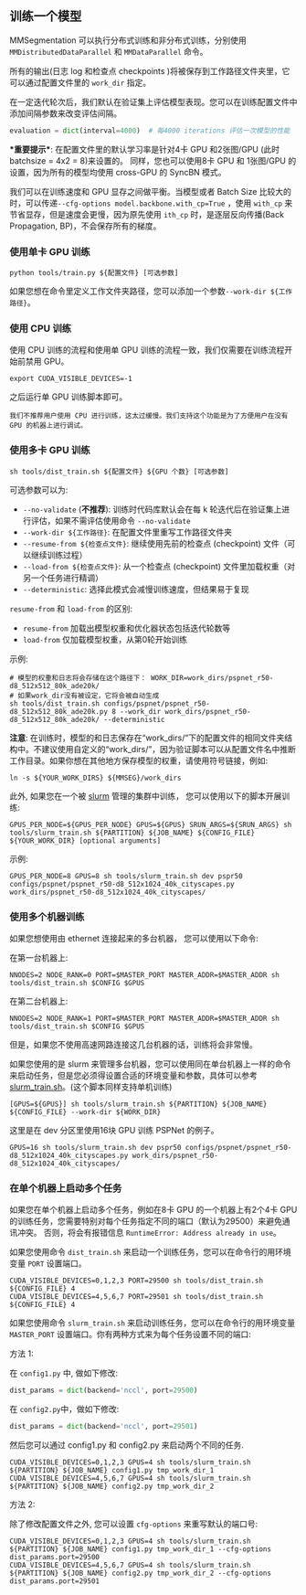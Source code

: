 ## 训练一个模型

MMSegmentation 可以执行分布式训练和非分布式训练，分别使用 `MMDistributedDataParallel` 和 `MMDataParallel` 命令。

所有的输出(日志 log 和检查点 checkpoints )将被保存到工作路径文件夹里，它可以通过配置文件里的 `work_dir` 指定。

在一定迭代轮次后，我们默认在验证集上评估模型表现。您可以在训练配置文件中添加间隔参数来改变评估间隔。

```python
evaluation = dict(interval=4000)  # 每4000 iterations 评估一次模型的性能
```

**\*重要提示\***: 在配置文件里的默认学习率是针对4卡 GPU 和2张图/GPU (此时 batchsize = 4x2 = 8)来设置的。
同样，您也可以使用8卡 GPU 和 1张图/GPU 的设置，因为所有的模型均使用 cross-GPU 的 SyncBN 模式。

我们可以在训练速度和 GPU 显存之间做平衡。当模型或者 Batch Size 比较大的时，可以传递`--cfg-options model.backbone.with_cp=True` ，使用 `with_cp` 来节省显存，但是速度会更慢，因为原先使用 `ith_cp` 时，是逐层反向传播(Back Propagation, BP)，不会保存所有的梯度。

### 使用单卡 GPU 训练

```shell
python tools/train.py ${配置文件} [可选参数]
```

如果您想在命令里定义工作文件夹路径，您可以添加一个参数`--work-dir ${工作路径}`。

### 使用 CPU 训练

使用 CPU 训练的流程和使用单 GPU 训练的流程一致，我们仅需要在训练流程开始前禁用 GPU。

```shell
export CUDA_VISIBLE_DEVICES=-1
```

之后运行单 GPU 训练脚本即可。

```{warning}
我们不推荐用户使用 CPU 进行训练，这太过缓慢。我们支持这个功能是为了方便用户在没有 GPU 的机器上进行调试。
```

### 使用多卡 GPU 训练

```shell
sh tools/dist_train.sh ${配置文件} ${GPU 个数} [可选参数]
```

可选参数可以为:

- `--no-validate` (**不推荐**): 训练时代码库默认会在每 k 轮迭代后在验证集上进行评估，如果不需评估使用命令 `--no-validate`
- `--work-dir ${工作路径}`: 在配置文件里重写工作路径文件夹
- `--resume-from ${检查点文件}`: 继续使用先前的检查点 (checkpoint) 文件（可以继续训练过程）
- `--load-from ${检查点文件}`: 从一个检查点 (checkpoint) 文件里加载权重（对另一个任务进行精调）
- `--deterministic`: 选择此模式会减慢训练速度，但结果易于复现

`resume-from` 和 `load-from` 的区别:

- `resume-from` 加载出模型权重和优化器状态包括迭代轮数等
- `load-from` 仅加载模型权重，从第0轮开始训练

示例:

```shell
# 模型的权重和日志将会存储在这个路径下： WORK_DIR=work_dirs/pspnet_r50-d8_512x512_80k_ade20k/
# 如果work_dir没有被设定，它将会被自动生成
sh tools/dist_train.sh configs/pspnet/pspnet_r50-d8_512x512_80k_ade20k.py 8 --work_dir work_dirs/pspnet_r50-d8_512x512_80k_ade20k/ --deterministic
```

**注意**: 在训练时，模型的和日志保存在“work_dirs/”下的配置文件的相同文件夹结构中。不建议使用自定义的“work_dirs/”，因为验证脚本可以从配置文件名中推断工作目录。如果你想在其他地方保存模型的权重，请使用符号链接，例如:

```shell
ln -s ${YOUR_WORK_DIRS} ${MMSEG}/work_dirs
```

此外, 如果您在一个被 [slurm](https://slurm.schedmd.com/) 管理的集群中训练， 您可以使用以下的脚本开展训练:

```shell
GPUS_PER_NODE=${GPUS_PER_NODE} GPUS=${GPUS} SRUN_ARGS=${SRUN_ARGS} sh tools/slurm_train.sh ${PARTITION} ${JOB_NAME} ${CONFIG_FILE} ${YOUR_WORK_DIR} [optional arguments]
```

示例:

```shell
GPUS_PER_NODE=8 GPUS=8 sh tools/slurm_train.sh dev pspr50 configs/pspnet/pspnet_r50-d8_512x1024_40k_cityscapes.py work_dirs/pspnet_r50-d8_512x1024_40k_cityscapes/
```

### 使用多个机器训练

如果您想使用由 ethernet 连接起来的多台机器， 您可以使用以下命令:

在第一台机器上:

```shell
NNODES=2 NODE_RANK=0 PORT=$MASTER_PORT MASTER_ADDR=$MASTER_ADDR sh tools/dist_train.sh $CONFIG $GPUS
```

在第二台机器上:

```shell
NNODES=2 NODE_RANK=1 PORT=$MASTER_PORT MASTER_ADDR=$MASTER_ADDR sh tools/dist_train.sh $CONFIG $GPUS
```

但是，如果您不使用高速网路连接这几台机器的话，训练将会非常慢。

如果您使用的是 slurm 来管理多台机器，您可以使用同在单台机器上一样的命令来启动任务，但是您必须得设置合适的环境变量和参数，具体可以参考[slurm_train.sh](../../tools/slurm_train.sh)。(这个脚本同样支持单机训练)

```shell
[GPUS=${GPUS}] sh tools/slurm_train.sh ${PARTITION} ${JOB_NAME} ${CONFIG_FILE} --work-dir ${WORK_DIR}
```

这里是在 dev 分区里使用16块 GPU 训练 PSPNet 的例子。

```shell
GPUS=16 sh tools/slurm_train.sh dev pspr50 configs/pspnet/pspnet_r50-d8_512x1024_40k_cityscapes.py work_dirs/pspnet_r50-d8_512x1024_40k_cityscapes/
```

### 在单个机器上启动多个任务

如果您在单个机器上启动多个任务，例如在8卡 GPU 的一个机器上有2个4卡 GPU 的训练任务，您需要特别对每个任务指定不同的端口（默认为29500）来避免通讯冲突。
否则，将会有报错信息 `RuntimeError: Address already in use`。

如果您使用命令 `dist_train.sh` 来启动一个训练任务，您可以在命令行的用环境变量 `PORT` 设置端口。

```shell
CUDA_VISIBLE_DEVICES=0,1,2,3 PORT=29500 sh tools/dist_train.sh ${CONFIG_FILE} 4
CUDA_VISIBLE_DEVICES=4,5,6,7 PORT=29501 sh tools/dist_train.sh ${CONFIG_FILE} 4
```

如果您使用命令 `slurm_train.sh` 来启动训练任务，您可以在命令行的用环境变量 `MASTER_PORT` 设置端口。你有两种方式来为每个任务设置不同的端口:

方法 1:

在 `config1.py` 中, 做如下修改:

```python
dist_params = dict(backend='nccl', port=29500)
```

在 `config2.py`中，做如下修改:

```python
dist_params = dict(backend='nccl', port=29501)
```

然后您可以通过 config1.py 和 config2.py 来启动两个不同的任务.

```shell
CUDA_VISIBLE_DEVICES=0,1,2,3 GPUS=4 sh tools/slurm_train.sh ${PARTITION} ${JOB_NAME} config1.py tmp_work_dir_1
CUDA_VISIBLE_DEVICES=4,5,6,7 GPUS=4 sh tools/slurm_train.sh ${PARTITION} ${JOB_NAME} config2.py tmp_work_dir_2
```

方法 2:

除了修改配置文件之外, 您可以设置 `cfg-options` 来重写默认的端口号:

```shell
CUDA_VISIBLE_DEVICES=0,1,2,3 GPUS=4 sh tools/slurm_train.sh ${PARTITION} ${JOB_NAME} config1.py tmp_work_dir_1 --cfg-options dist_params.port=29500
CUDA_VISIBLE_DEVICES=4,5,6,7 GPUS=4 sh tools/slurm_train.sh ${PARTITION} ${JOB_NAME} config2.py tmp_work_dir_2 --cfg-options dist_params.port=29501
```
